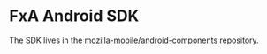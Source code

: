 # FxA Android SDK

The SDK lives in the [mozilla-mobile/android-components](https://github.com/mozilla-mobile/android-components/tree/master/components/service/firefox-accounts) repository.
